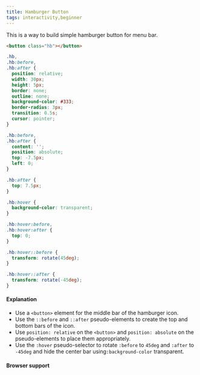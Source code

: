 ```yaml
---
title: Hamburger Button
tags: interactivity,beginner
---
```


This is a way to build simple hamburger button for menu bar.

```html
<button class="hb"></button>
```

```css
.hb,
.hb:before,
.hb:after {
  position: relative;
  width: 30px;
  height: 5px;
  border: none;
  outline: none;
  background-color: #333;
  border-radius: 3px;
  transition: 0.5s;
  cursor: pointer;
}

.hb:before,
.hb:after {
  content: '';
  position: absolute;
  top: -7.5px;
  left: 0;
}

.hb:after {
  top: 7.5px;
}

.hb:hover {
  background-color: transparent;
}

.hb:hover:before,
.hb:hover:after {
  top: 0;
}

.hb:hover::before {
  transform: rotate(45deg);
}

.hb:hover::after {
  transform: rotate(-45deg);
}
```

#### Explanation

- Use a `<button>` element for the middle bar of the hamburger icon.
- Use the `::before` and `::after` pseudo-elements to create the top and bottom bars of the icon.
- Use `position: relative` on the `<button>` and `position: absolute` on the pseudo-elements to place them appropriately.
- Use the `:hover` pseudo-selector to rotate `:before` to `45deg` and `:after` to `-45deg` and hide the center bar using`:background-color` transparent.

#### Browser support
